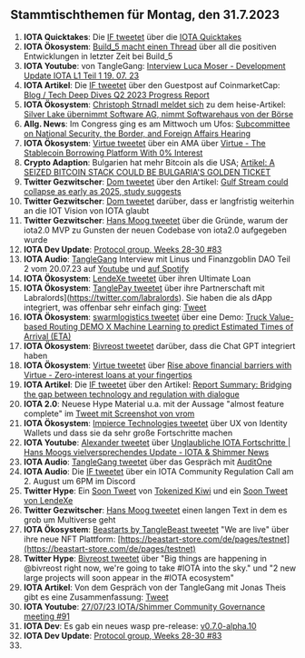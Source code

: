 ## Stammtischthemen für Montag, den 31.7.2023

1. **IOTA Quicktakes**: Die [IF tweetet](https://twitter.com/iota/status/1683401768250605569?s=20) über die [IOTA Quicktakes]()
2. **IOTA Ökosystem**: [Build_5 macht einen Thread](https://twitter.com/build5tech/status/1683736793697652736?s=20) über all die positiven Entwicklungen in letzter Zeit bei Build_5
3. **IOTA Youtube**: von TangleGang: [Interview Luca Moser - Development Update IOTA L1 Teil 1 19. 07. 23](https://www.youtube.com/watch?v=aOuK2T_52aM)
4. **IOTA Artikel**: Die [IF tweetet](https://twitter.com/iota/status/1683930120417841158?s=20) über den Guestpost auf CoinmarketCap: [Blog / Tech Deep Dives Q2 2023 Progress Report](https://coinmarketcap.com/community/articles/64a2c779752ef75120c19f3a/)
5. **IOTA Ökosystem**: [Christoph Strnadl meldet sich](https://twitter.com/archimate/status/1683951022190764032?s=20) zu dem heise-Artikel: [Silver Lake übernimmt Software AG, nimmt Softwarehaus von der Börse](https://www.heise.de/news/Software-AG-US-Investor-uebernimmt-aeltestes-deutsches-Softwarehaus-9224926.html)
6. **Allg. News**: Im Congress ging es am Mittwoch um Ufos: [Subcommittee on National Security, the Border, and Foreign Affairs Hearing](https://www.youtube.com/watch?v=KQ7Dw-739VY)
7. **IOTA Ökosystem**: [Virtue tweetet](https://twitter.com/Virtue_Money/status/1682746130772238337?s=20) über ein AMA über [Virtue - The Stablecoin Borrowing Platform With 0% Interest](https://medium.com/@Virtue_Money/introducing-virtue-the-stablecoin-borrowing-platform-with-0-interest-3c6c23f541b7)
8. **Crypto Adaption**: Bulgarien hat mehr Bitcoin als die USA; [Artikel: A SEIZED BITCOIN STACK COULD BE BULGARIA'S GOLDEN TICKET](https://bitcoinmagazine.com/culture/the-future-for-bulgaria-seized-bitcoin)
9. **Twitter Gezwitscher**: [Dom tweetet](https://twitter.com/DomSchiener/status/1683891556682432522?s=20) über den Artikel: [Gulf Stream could collapse as early as 2025, study suggests](https://www.theguardian.com/environment/2023/jul/25/gulf-stream-could-collapse-as-early-as-2025-study-suggests)
10. **Twitter Gezwitscher**: [Dom tweetet](https://twitter.com/DomSchiener/status/1684154972244684800?s=20) darüber, dass er langfristig weiterhin an die IOT Vision von IOTA glaubt
11. **Twitter Gezwitscher**: [Hans Moog tweetet](https://twitter.com/hus_qy/status/1684388380212174849?s=20) über die Gründe, warum der iota2.0 MVP zu Gunsten der neuen Codebase von iota2.0 aufgegeben wurde
12. **IOTA Dev Update**: [Protocol group, Weeks 28-30 #83](https://github.com/iotaledger/research-updates/discussions/83)
13. **IOTA Audio**: [TangleGang](https://twitter.com/GangTangleTalk) Interview mit Linus und Finanzgoblin DAO Teil 2 vom 20.07.23 auf [Youtube](https://www.youtube.com/watch?v=XtE6kHBdpBU) und [auf Spotify](https://podcasters.spotify.com/pod/show/tangle-gang/episodes/Interview-mit-Linus-und-Finanzgoblin-DAO-Teil-2-vom-20-07-23-e27bilq)
14. **IOTA Ökosystem**: [LendeXe tweetet](https://twitter.com/LendeXeFinance/status/1684322432859906048?s=20) über ihren Ultimate Loan
15. **IOTA Ökosystem**: [TanglePay tweetet](https://twitter.com/tanglepaycom/status/1684444146474577923?s=20) über ihre Partnerschaft mit Labralords](https://twitter.com/labralords). Sie haben die als dApp integriert, was offenbar sehr einfach ging: [Tweet](https://twitter.com/labralords/status/1684439107810754560?s=20)
16. **IOTA Ökosystem**: [swarmlogistics tweetet](https://twitter.com/SwarmLogistics/status/1684493388257665025?s=20) über eine Demo: [Truck Value-based Routing DEMO X Machine Learning to predict Estimated Times of Arrival (ETA)](https://www.youtube.com/watch?v=AmyICINOBbw)
17. **IOTA Ökosystem**: [Bivreost tweetet](https://twitter.com/bivreost/status/1684613618984157193?s=20) darüber, dass die Chat GPT integriert haben
18. **IOTA Ökosystem**: [Virtue tweetet](https://twitter.com/Virtue_Money/status/1684568828423077888?s=20) über [Rise above financial barriers with Virtue - Zero-interest loans at your fingertips](https://virtue.money/)
19. **IOTA Artikel**: Die [IF tweetet](https://twitter.com/iota/status/1684654897717796864?s=20) über den Artikel: [Report Summary: Bridging the gap between technology and regulation with dialogue](https://apolitical.co/solution-articles/en/report-summary-bridging-the-gap-between-technology-and-regulation-with-dialogue)
20. **IOTA 2.0**: Neuese Hype Material u.a. mit der Aussage "almost feature complete" im [Tweet mit Screenshot von vrom](https://twitter.com/Vrom14286662/status/1684784990687510528?s=20)
21. **IOTA Ökosystem**: [Impierce Technologies tweetet](https://twitter.com/ImpierceTech/status/1684473568648724482?s=20) über UX von Identity Wallets und dass sie da sehr große Fortschritte machen
22. **IOTA Youtube**: [Alexander tweetet](https://twitter.com/shortaktien/status/1684919501970681856?s=20) über [Unglaubliche IOTA Fortschritte | Hans Moogs vielversprechendes Update - IOTA & Shimmer News](https://www.youtube.com/watch?v=jpRZTqAccHY)
23. **IOTA Audio**: [TangleGang tweetet](https://twitter.com/GangTangleTalk/status/1684859386701762560?s=20) über das Gespräch mit [AuditOne](https://twitter.com/auditone_team)
24. **IOTA Audio**: Die [IF tweetet](https://twitter.com/iota/status/1684911603064479744?s=20) über ein IOTA Community Regulation Call am 2. August um 6PM im Discord
25. **Twitter Hype**: Ein [Soon Tweet](https://twitter.com/tokenizedkiwi/status/1684932073792913409?s=20) von [Tokenized Kiwi](https://twitter.com/tokenizedkiwi) und ein [Soon Tweet von LendeXe](https://twitter.com/nozar_lendexe/status/1684836710620831750?s=20)
26. **Twitter Gezwitscher**: [Hans Moog tweetet](https://twitter.com/hus_qy/status/1674490612437905428?s=20) einen langen Text in dem es grob um Multiverse geht
27. **IOTA Ökosystem**: [Beastarts by TangleBeast tweetet](https://twitter.com/tanglebeasts/status/1684959531783053312?s=20) "We are live" über ihre neue NFT Plattform: [https://beastart-store.com/de/pages/testnet](https://beastart-store.com/de/pages/testnet)
28. **Twitter Hype**: [Bivreost tweetet](https://twitter.com/RodionVikol/status/1684235799137595401?s=20) über "Big things are happening in @bivreost right now, we're going to take #IOTA into the sky." und "2 new large projects will soon appear in the #IOTA ecosystem"
29. **IOTA Artikel**: Von dem Gespräch von der TangleGang mit Jonas Theis gibt es eine Zusammenfassung: [Tweet](https://twitter.com/GangTangleTalk/status/1685195214950920193?s=20)
30. **IOTA Youtube**: [27/07/23 IOTA/Shimmer Community Governance meeting #91](https://www.youtube.com/watch?v=QtPdILChlyI)
31. **IOTA Dev**: Es gab ein neues wasp pre-release: [v0.7.0-alpha.10](https://github.com/iotaledger/wasp/releases/tag/v0.7.0-alpha.10)
32. **IOTA Dev Update**: [Protocol group, Weeks 28-30 #83](https://github.com/iotaledger/research-updates/discussions/83)
33. 
